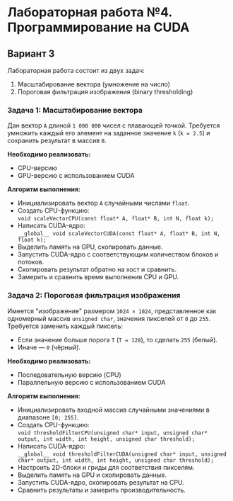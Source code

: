 # Лабораторная работа №4. Программирование на CUDA

## Вариант 3

Лабораторная работа состоит из двух задач:
1. Масштабирование вектора (умножение на число)
2. Пороговая фильтрация изображения (binary thresholding)

### Задача 1: Масштабирование вектора

Дан вектор `A` длиной `1 000 000` чисел с плавающей точкой. Требуется умножить каждый его элемент на заданное значение `k` (`k = 2.5`) и сохранить результат в массив `B`.

**Необходимо реализовать:**
- CPU-версию
- GPU-версию с использованием CUDA

**Алгоритм выполнения:**
- Инициализировать вектор `A` случайными числами `float`.
- Создать CPU-функцию:  
  `void scaleVectorCPU(const float* A, float* B, int N, float k);`
- Написать CUDA-ядро:  
  `__global__ void scaleVectorCUDA(const float* A, float* B, int N, float k);`
- Выделить память на GPU, скопировать данные.
- Запустить CUDA-ядро с соответствующим количеством блоков и потоков.
- Скопировать результат обратно на хост и сравнить.
- Замерить и сравнить время выполнения CPU и GPU.

### Задача 2: Пороговая фильтрация изображения

Имеется "изображение" размером `1024 × 1024`, представленное как одномерный массив `unsigned char`, значения пикселей от `0` до `255`. Требуется заменить каждый пиксель:
- Если значение больше порога `T` (`T = 128`), то сделать `255` (белый).
- Иначе — `0` (чёрный).

**Необходимо реализовать:**
- Последовательную версию (CPU)
- Параллельную версию с использованием CUDA

**Алгоритм выполнения:**
- Инициализировать входной массив случайными значениями в диапазоне `[0; 255]`.
- Создать CPU-функцию:  
  `void thresholdFilterCPU(unsigned char* input, unsigned char* output, int width, int height, unsigned char threshold);`
- Написать CUDA-ядро:  
  `__global__ void thresholdFilterCUDA(unsigned char* input, unsigned char* output, int width, int height, unsigned char threshold);`
- Настроить 2D-блоки и гриды для соответствия пикселям.
- Выделить память на GPU и скопировать данные.
- Запустить CUDA-ядро, скопировать результат на CPU.
- Сравнить результаты и замерить производительность.
